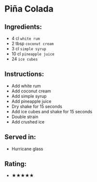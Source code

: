 # Piña Colada

## Ingredients:
- 4 cl `white rum`
- 2 tbsp `coconut cream`
- 3 cl `simple syrup`
- 10 cl `pineapple juice`
- 24 `ice cubes`

## Instructions:
- Add white rum
- Add coconut cream
- Add simple syrup
- Add pineapple juice
- Dry shake for 15 seconds
- Add ice cubes and shake for 15 seconds
- Double strain
- Add crushed ice

## Served in:
- Hurricane glass

## Rating:
- ★★★★★